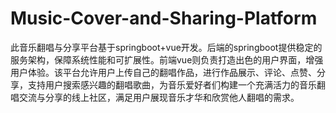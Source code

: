 # Music-Cover-and-Sharing-Platform
此音乐翻唱与分享平台基于springboot+vue开发。后端的springboot提供稳定的服务架构，保障系统性能和可扩展性。前端vue则负责打造出色的用户界面，增强用户体验。该平台允许用户上传自己的翻唱作品，进行作品展示、评论、点赞、分享，支持用户搜索感兴趣的翻唱歌曲，为音乐爱好者们构建一个充满活力的音乐翻唱交流与分享的线上社区，满足用户展现音乐才华和欣赏他人翻唱的需求。
